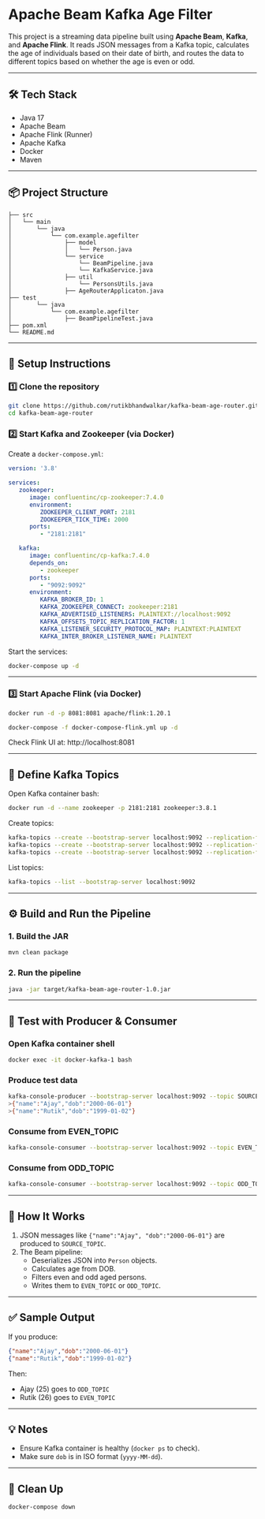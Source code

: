 
# Apache Beam Kafka Age Filter

This project is a streaming data pipeline built using **Apache Beam**, **Kafka**, and **Apache Flink**. It reads JSON messages from a Kafka topic, calculates the age of individuals based on their date of birth, and routes the data to different topics based on whether the age is even or odd.

---

## 🛠️ Tech Stack

- Java 17
- Apache Beam
- Apache Flink (Runner)
- Apache Kafka
- Docker
- Maven

---

## 📦 Project Structure

```
├── src
│   └── main
│       └── java
│           └── com.example.agefilter
│               ├── model
│               │   └── Person.java
│               └── service
│                   └── BeamPipeline.java
│                   └── KafkaService.java
│               ├── util
│                   └── PersonsUtils.java
│               ├── AgeRouterApplicaton.java
├── test
│       └── java
│           └── com.example.agefilter
│               ├── BeamPipelineTest.java
├── pom.xml
└── README.md
```

---

## 🚀 Setup Instructions

### 1️⃣ Clone the repository

```bash
git clone https://github.com/rutikbhandwalkar/kafka-beam-age-router.git
cd kafka-beam-age-router
```

### 2️⃣ Start Kafka and Zookeeper (via Docker)

Create a `docker-compose.yml`:

```yaml
version: '3.8'

services:
   zookeeper:
      image: confluentinc/cp-zookeeper:7.4.0
      environment:
         ZOOKEEPER_CLIENT_PORT: 2181
         ZOOKEEPER_TICK_TIME: 2000
      ports:
         - "2181:2181"

   kafka:
      image: confluentinc/cp-kafka:7.4.0
      depends_on:
         - zookeeper
      ports:
         - "9092:9092"
      environment:
         KAFKA_BROKER_ID: 1
         KAFKA_ZOOKEEPER_CONNECT: zookeeper:2181
         KAFKA_ADVERTISED_LISTENERS: PLAINTEXT://localhost:9092
         KAFKA_OFFSETS_TOPIC_REPLICATION_FACTOR: 1
         KAFKA_LISTENER_SECURITY_PROTOCOL_MAP: PLAINTEXT:PLAINTEXT
         KAFKA_INTER_BROKER_LISTENER_NAME: PLAINTEXT

```

Start the services:

```bash
docker-compose up -d
```

---

### 3️⃣ Start Apache Flink (via Docker)

```bash
docker run -d -p 8081:8081 apache/flink:1.20.1
```


```bash
docker-compose -f docker-compose-flink.yml up -d
```

Check Flink UI at: http://localhost:8081

---

## 📄 Define Kafka Topics

Open Kafka container bash:

```bash
docker run -d --name zookeeper -p 2181:2181 zookeeper:3.8.1
```

Create topics:

```bash
kafka-topics --create --bootstrap-server localhost:9092 --replication-factor 1 --partitions 1 --topic SOURCE_TOPIC
kafka-topics --create --bootstrap-server localhost:9092 --replication-factor 1 --partitions 1 --topic EVEN_TOPIC
kafka-topics --create --bootstrap-server localhost:9092 --replication-factor 1 --partitions 1 --topic ODD_TOPIC
```

List topics:

```bash
kafka-topics --list --bootstrap-server localhost:9092
```

---

## ⚙️ Build and Run the Pipeline

### 1. Build the JAR

```bash
mvn clean package
```

### 2. Run the pipeline

```bash
java -jar target/kafka-beam-age-router-1.0.jar
```

---

## 🧪 Test with Producer & Consumer

### Open Kafka container shell

```bash
docker exec -it docker-kafka-1 bash
```

### Produce test data

```bash
kafka-console-producer --bootstrap-server localhost:9092 --topic SOURCE_TOPIC
>{"name":"Ajay","dob":"2000-06-01"}
>{"name":"Rutik","dob":"1999-01-02"}
```

### Consume from EVEN_TOPIC

```bash
kafka-console-consumer --bootstrap-server localhost:9092 --topic EVEN_TOPIC --from-beginning
```

### Consume from ODD_TOPIC

```bash
kafka-console-consumer --bootstrap-server localhost:9092 --topic ODD_TOPIC --from-beginning
```

---

## 🧠 How It Works

1. JSON messages like `{"name":"Ajay", "dob":"2000-06-01"}` are produced to `SOURCE_TOPIC`.
2. The Beam pipeline:
    - Deserializes JSON into `Person` objects.
    - Calculates age from DOB.
    - Filters even and odd aged persons.
    - Writes them to `EVEN_TOPIC` or `ODD_TOPIC`.

---

## ✅ Sample Output

If you produce:

```json
{"name":"Ajay","dob":"2000-06-01"}
{"name":"Rutik","dob":"1999-01-02"}
```

Then:
- Ajay (25) goes to `ODD_TOPIC`
- Rutik (26) goes to `EVEN_TOPIC`

---

## 💡 Notes

- Ensure Kafka container is healthy (`docker ps` to check).
- Make sure `dob` is in ISO format (`yyyy-MM-dd`).

---

## 🧹 Clean Up

```bash
docker-compose down
```
